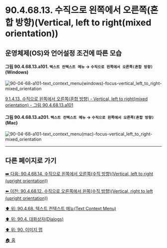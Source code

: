 # 90.4.68.13. 수직으로 왼쪽에서 오른쪽(혼합 방향)(Vertical, left to right(mixed orientation))
## 운영체제(OS)와 언어설정 조건에 따른 모습

<a id="90-04-68-13-a101"></a>

#### 그림 90.4.68.13.a101. `텍스트 컨텍스트 메뉴` → `수직으로 왼쪽에서 오른쪽(혼합 방향)` (Windows)
![90-04-68-a101-text_context_menu(windows)-focus-vertical_left_to_right-mixed_orientation](https://github.com/wonder13662/gimp/assets/15767104/ca5b6229-f6a4-4d73-bf79-aaff690b7689)

[9.1.4.13. 수직으로 왼쪽에서 오른쪽(혼합 방향) - Vertical, left to right(mixed orientation) - 그림 90.4.68.13.a101](./09-01-04-13-vertical_left_to_right_mixed_orientation.md#90-04-68-13-a101)

<a id="90-04-68-13-a201"></a>

#### 그림 90.4.68.13.a201. `텍스트 컨텍스트 메뉴` → `수직으로 왼쪽에서 오른쪽(혼합 방향)` (Mac)
![90-04-68-a101-text_context_menu(mac)-focus-vertical_left_to_right-mixed_orientation](https://github.com/wonder13662/gimp/assets/15767104/3090bad6-6979-47eb-b574-9df50e4ebb2b)

***

## 다른 페이지로 가기

[➡️ 다음: 90.4.68.14. 수직으로 왼쪽에서 오른쪽(수직 방향)(Vertical, left to right (upright orientation))](./90-04-0068-014-vertical_left_to_right_upright_orientation.md)

[⬅️ 이전: 90.4.68.12. 수직으로 오른쪽에서 왼쪽(수직 방향)(Vertical, right to left (upright orientation))](./90-04-0068-012-vertical_right_to_left_upright_orientation.md)

[⬆️ 위: 90.4.68. 텍스트 컨텍스트 메뉴(Text Context Menu)](./90-04-0068-000-text_context_menu.md)

[⬆️ 위: 90.4. 대화상자(Dialogs)](./90-04-0000-dialogs.md)

[⬆️ 위: 90. 이미지 맵](./90-00-image-map.md)

[🏠 홈](./00-home.md)
